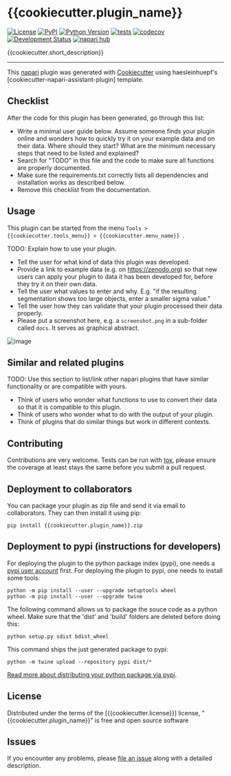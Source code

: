 # {{cookiecutter.plugin_name}}

[![License](https://img.shields.io/pypi/l/{{cookiecutter.plugin_name}}.svg?color=green)](https://github.com/{{cookiecutter.github_username}}/{{cookiecutter.plugin_name}}/raw/master/LICENSE)
[![PyPI](https://img.shields.io/pypi/v/{{cookiecutter.plugin_name}}.svg?color=green)](https://pypi.org/project/{{cookiecutter.plugin_name}})
[![Python Version](https://img.shields.io/pypi/pyversions/{{cookiecutter.plugin_name}}.svg?color=green)](https://python.org)
[![tests](https://github.com/{{cookiecutter.github_username}}/{{cookiecutter.plugin_name}}/workflows/tests/badge.svg)](https://github.com/{{cookiecutter.github_username}}/{{cookiecutter.plugin_name}}/actions)
[![codecov](https://codecov.io/gh/{{cookiecutter.github_username}}/{{cookiecutter.plugin_name}}/branch/master/graph/badge.svg)](https://codecov.io/gh/{{cookiecutter.github_username}}/{{cookiecutter.plugin_name}})
[![Development Status](https://img.shields.io/pypi/status/{{cookiecutter.plugin_name}}.svg)](https://en.wikipedia.org/wiki/Software_release_life_cycle#Alpha)
[![napari hub](https://img.shields.io/endpoint?url=https://api.napari-hub.org/shields/{{cookiecutter.plugin_name}})](https://napari-hub.org/plugins/{{cookiecutter.plugin_name}})

{{cookiecutter.short_description}}

----------------------------------

This [napari] plugin was generated with [Cookiecutter] using haesleinhuepf's [cookiecutter-napari-assistant-plugin] template.

## Checklist
After the code for this plugin has been generated, go through this list:
* Write a minimal user guide below. Assume someone finds your plugin online and wonders how to quickly try it on your example data and on their data. Where should they start? What are the minimum necessary steps that need to be listed and explained? 
* Search for "TODO" in this file and the code to make sure all functions are properly documented.
* Make sure the requirements.txt correctly lists all dependencies and installation works as described below.
* Remove this checklist from the documentation.

## Usage

This plugin can be started from the menu `Tools > {{cookiecutter.tools_menu}} > {{cookiecutter.menu_name}} `.

TODO: Explain how to use your plugin.
* Tell the user for what kind of data this plugin was developed.
* Provide a link to example data (e.g. on https://zenodo.org) so that new users can apply your plugin to data it has been developed for, before they try it on their own data.
* Tell the user what values to enter and why. E.g. "if the resulting segmentation shows too large objects, enter a smaller sigma value."
* Tell the user how they can validate that your plugin processed their data properly.
* Please put a screenshot here, e.g. a `screenshot.png` in a sub-folder called `docs`. It serves as graphical abstract.

![image](https://github.com/{{cookiecutter.github_username}}/{{cookiecutter.plugin_name}}//raw/main/docs/screenshot.png)

<!-- TODO: uncomment this as soon as your plugin has been deployed to pypi (see instructions below)
## Installation

You can install `{{cookiecutter.plugin_name}}` via [pip]:

    pip install {{cookiecutter.plugin_name}}
-->

## Similar and related plugins

TODO: Use this section to list/link other napari plugins that have similar functionality or are compatible with yours.
* Think of users who wonder what functions to use to convert their data so that it is compatible to this plugin.
* Think of users who wonder what to do with the output of your plugin.
* Think of plugins that do similar things but work in different contexts.

## Contributing

Contributions are very welcome. Tests can be run with [tox], please ensure
the coverage at least stays the same before you submit a pull request.

## Deployment to collaborators

You can package your plugin as zip file and send it via email to collaborators. They can then install it using pip:

```
pip install {{cookiecutter.plugin_name}}.zip
```

## Deployment to pypi (instructions for developers)

For deploying the plugin to the python package index (pypi), one needs a [pypi user account](https://pypi.org/account/register/) 
first. For deploying the plugin to pypi, one needs to install some tools:

```
python -m pip install --user --upgrade setuptools wheel
python -m pip install --user --upgrade twine
```

The following command allows us to package the souce code as a python wheel. Make sure that the 'dist' and 'build' folders are deleted before doing this:

```
python setup.py sdist bdist_wheel
```

This command ships the just generated package to pypi:

```
python -m twine upload --repository pypi dist/*
```

[Read more about distributing your python package via pypi](https://realpython.com/pypi-publish-python-package/#publishing-to-pypi).


## License

Distributed under the terms of the [{{cookiecutter.license}}] license,
"{{cookiecutter.plugin_name}}" is free and open source software

## Issues

If you encounter any problems, please [file an issue] along with a detailed description.

[napari]: https://github.com/napari/napari
[Cookiecutter]: https://github.com/audreyr/cookiecutter
[@napari]: https://github.com/napari
[MIT]: http://opensource.org/licenses/MIT
[BSD-3]: http://opensource.org/licenses/BSD-3-Clause
[GNU GPL v3.0]: http://www.gnu.org/licenses/gpl-3.0.txt
[GNU LGPL v3.0]: http://www.gnu.org/licenses/lgpl-3.0.txt
[Apache Software License 2.0]: http://www.apache.org/licenses/LICENSE-2.0
[Mozilla Public License 2.0]: https://www.mozilla.org/media/MPL/2.0/index.txt
[cookiecutter-napari-plugin]: https://github.com/haesleinhuepf/cookiecutter-napari-assistant-plugin
[file an issue]: https://github.com/{{cookiecutter.github_username}}/{{cookiecutter.plugin_name}}/issues
[napari]: https://github.com/napari/napari
[tox]: https://tox.readthedocs.io/en/latest/
[pip]: https://pypi.org/project/pip/
[PyPI]: https://pypi.org/
